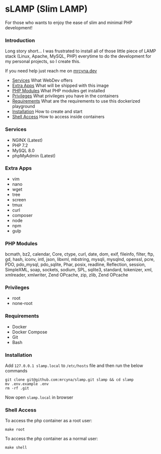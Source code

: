 # sLAMP (Slim LAMP)
For those who wants to enjoy the ease of slim and minimal PHP development!

### Introduction
Long story short... I was frustrated to install all of those little piece of LAMP stack (Linux, Apache, MySQL, PHP) everytime to do the development for my personal projects, so I create this.

If you need help just reach me on [mrcyna.dev](https://mrcyna.dev)

- [Services](#services) What WebDev offers
- [Extra Apps](#extra-apps) What will be shipped with this image
- [PHP Modules](#php-modules) What PHP modules get installed 
- [Privileges](#privileges) What privileges you have in the containers
- [Requirements](#requirements) What are the requirements to use this dockerized playground
- [Installation](#installation) How to create and start
- [Shell Access](#shell-access) How to access inside containers

### Services
- NGINX (Latest)
- PHP 7.2
- MySQL 8.0
- phpMyAdmin (Latest)

### Extra Apps
- vim
- nano
- wget
- tree
- screen
- tmux
- curl
- composer
- node
- npm
- gulp

### PHP Modules
bcmath, bz2, calendar, Core, ctype, curl, date, dom, exif, fileinfo, filter, ftp, gd, hash, iconv, intl, json, libxml, mbstring, mysqli, mysqlnd, openssl, pcre, PDO, pdo_mysql, pdo_sqlite, Phar, posix, readline, Reflection, session, SimpleXML, soap, sockets, sodium, SPL, sqlite3, standard, tokenizer, xml, xmlreader, xmlwriter, Zend OPcache, zip, zlib, Zend OPcache


### Privileges
- root
- none-root

### Requirements
- Docker
- Docker Compose
- Git
- Bash

### Installation
Add ```127.0.0.1 slamp.local``` to ```/etc/hosts``` file and then run the below commands
```
git clone git@github.com:mrcyna/slamp.git slamp && cd slamp
mv .env.example .env
rm -rf .git
```
Now open ```slamp.local``` in browser

### Shell Access
To access the php container as a root user:
```
make root
```

To access the php container as a normal user:
```
make shell
```
